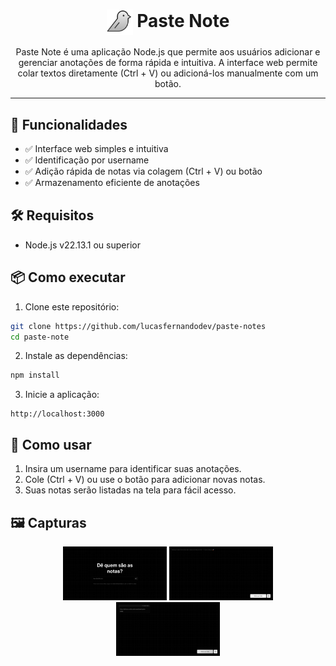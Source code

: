 <h1 align="center">
<img style="vertical-align: middle;" src="./public/assets/images/favicon.svg" width="42px" alt="screenshot paste-note" />
Paste Note
</h1>


<p align="center">
Paste Note é uma aplicação Node.js que permite aos usuários adicionar e gerenciar anotações de forma rápida e intuitiva. A interface web permite colar textos diretamente (Ctrl + V) ou adicioná-los manualmente com um botão.
</p>

<hr />

## 🚀 Funcionalidades

- ✅ Interface web simples e intuitiva
- ✅ Identificação por username
- ✅ Adição rápida de notas via colagem (Ctrl + V) ou botão
- ✅ Armazenamento eficiente de anotações

## 🛠 Requisitos

- Node.js v22.13.1 ou superior

## 📦 Como executar

1. Clone este repositório:
  ```bash
  git clone https://github.com/lucasfernandodev/paste-notes
  cd paste-note
  ```

2. Instale as dependências:
  ```bash
  npm install
  ```

3. Inicie a aplicação:
  ```
  http://localhost:3000
  ```

## 📜 Como usar

1. Insira um username para identificar suas anotações.
2. Cole (Ctrl + V) ou use o botão para adicionar novas notas.
2. Suas notas serão listadas na tela para fácil acesso.

## 🖼️ Capturas
<p style="text-align: center;">
<img src="./docs/homepage.png" alt="Paste Note - Homepage" width="33%" />
<img src="./docs/notes-empty.png" alt="Paste Note - Notas" width="33%" />
<img src="./docs/with-notes.png" alt="Paste Note - Notas" width="33%" />
</p>
